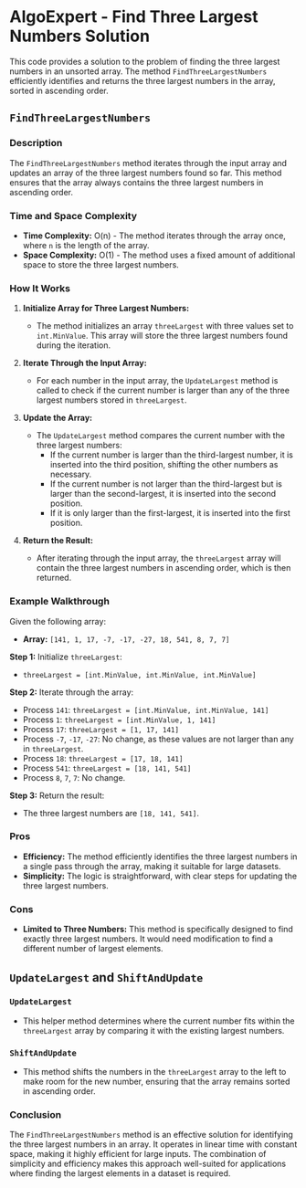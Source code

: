# AlgoExpert - Find Three Largest Numbers Solution

This code provides a solution to the problem of finding the three largest numbers in an unsorted array. The method `FindThreeLargestNumbers` efficiently identifies and returns the three largest numbers in the array, sorted in ascending order.

## `FindThreeLargestNumbers`

### Description
The `FindThreeLargestNumbers` method iterates through the input array and updates an array of the three largest numbers found so far. This method ensures that the array always contains the three largest numbers in ascending order.

### Time and Space Complexity
- **Time Complexity:** O(n) - The method iterates through the array once, where `n` is the length of the array.
- **Space Complexity:** O(1) - The method uses a fixed amount of additional space to store the three largest numbers.

### How It Works
1. **Initialize Array for Three Largest Numbers:**
   - The method initializes an array `threeLargest` with three values set to `int.MinValue`. This array will store the three largest numbers found during the iteration.

2. **Iterate Through the Input Array:**
   - For each number in the input array, the `UpdateLargest` method is called to check if the current number is larger than any of the three largest numbers stored in `threeLargest`.

3. **Update the Array:**
   - The `UpdateLargest` method compares the current number with the three largest numbers:
     - If the current number is larger than the third-largest number, it is inserted into the third position, shifting the other numbers as necessary.
     - If the current number is not larger than the third-largest but is larger than the second-largest, it is inserted into the second position.
     - If it is only larger than the first-largest, it is inserted into the first position.

4. **Return the Result:**
   - After iterating through the input array, the `threeLargest` array will contain the three largest numbers in ascending order, which is then returned.

### Example Walkthrough

Given the following array:
- **Array:** `[141, 1, 17, -7, -17, -27, 18, 541, 8, 7, 7]`

**Step 1:** Initialize `threeLargest`:
- `threeLargest = [int.MinValue, int.MinValue, int.MinValue]`

**Step 2:** Iterate through the array:
- Process `141`: `threeLargest = [int.MinValue, int.MinValue, 141]`
- Process `1`: `threeLargest = [int.MinValue, 1, 141]`
- Process `17`: `threeLargest = [1, 17, 141]`
- Process `-7`, `-17`, `-27`: No change, as these values are not larger than any in `threeLargest`.
- Process `18`: `threeLargest = [17, 18, 141]`
- Process `541`: `threeLargest = [18, 141, 541]`
- Process `8`, `7`, `7`: No change.

**Step 3:** Return the result:
- The three largest numbers are `[18, 141, 541]`.

### Pros
- **Efficiency:** The method efficiently identifies the three largest numbers in a single pass through the array, making it suitable for large datasets.
- **Simplicity:** The logic is straightforward, with clear steps for updating the three largest numbers.

### Cons
- **Limited to Three Numbers:** This method is specifically designed to find exactly three largest numbers. It would need modification to find a different number of largest elements.

## `UpdateLargest` and `ShiftAndUpdate`

### `UpdateLargest`
- This helper method determines where the current number fits within the `threeLargest` array by comparing it with the existing largest numbers.

### `ShiftAndUpdate`
- This method shifts the numbers in the `threeLargest` array to the left to make room for the new number, ensuring that the array remains sorted in ascending order.

### Conclusion

The `FindThreeLargestNumbers` method is an effective solution for identifying the three largest numbers in an array. It operates in linear time with constant space, making it highly efficient for large inputs. The combination of simplicity and efficiency makes this approach well-suited for applications where finding the largest elements in a dataset is required.